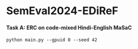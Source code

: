 # SemEval2024-EDiReF

#### Task A: ERC on code-mixed Hindi-English MaSaC
```
python main.py --gpuid 0 --seed 42
```